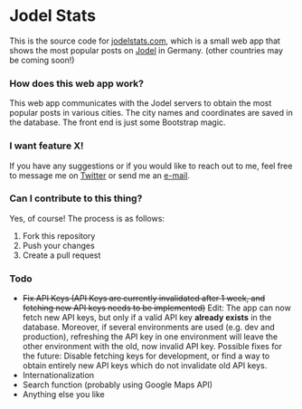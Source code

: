 # Jodel Stats

This is the source code for [jodelstats.com](http://jodelstats.com), which is a small web app that shows the most popular posts on [Jodel](jodel-app.com) in Germany. (other countries may be coming soon!)

### How does this web app work?
This web app communicates with the Jodel servers to obtain the most popular posts in various cities. The city names and coordinates are saved in the database. The front end is just some Bootstrap magic.

### I want feature X!
If you have any suggestions or if you would like to reach out to me, feel free to message me on [Twitter](twitter.com/ppati000) or send me an [e-mail](mailto:ppati000@me.com).

### Can I contribute to this thing?
Yes, of course! The process is as follows:

1. Fork this repository
2. Push your changes
3. Create a pull request

### Todo
- ~~Fix API Keys (API Keys are currently invalidated after 1 week, and fetching new API keys needs to be implemented)~~ Edit: The app can now fetch new API keys, but only if a valid API key **already exists** in the database. Moreover, if several environments are used (e.g. dev and production), refreshing the API key in one environment will leave the other environment with the old, now invalid API key. Possible fixes for the future: Disable fetching keys for development, or find a way to obtain entirely new API keys which do not invalidate old API keys.
- Internationalization
- Search function (probably using Google Maps API)
- Anything else you like
